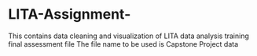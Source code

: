 # LITA-Assignment-
This contains data cleaning and visualization of LITA data analysis training final assessment file
The file name to be used is Capstone Project data
